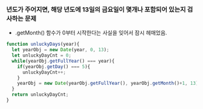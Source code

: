 ### 년도가 주어지면, 해당 년도에 13일의 금요일이 몇개나 포함되어 있는지 검사하는 문제
- .getMonth() 함수가 0부터 시작한다는 사실을 잊어서 잠시 헤매었음.
```js
function unluckyDays(year){     
  let yearObj = new Date(year, 0, 13);
  let unluckyDayCnt = 0;
  while(yearObj.getFullYear() === year){
    if(yearObj.getDay() === 5){
      unluckyDayCnt++;
    }
    yearObj = new Date(yearObj.getFullYear(), yearObj.getMonth()+1, 13);
  }
  return unluckyDayCnt;
}
```
